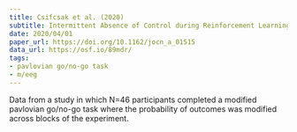 ```yaml
---
title: Csifcsak et al. (2020)
subtitle: Intermittent Absence of Control during Reinforcement Learning Interferes with Pavlovian Bias in Action Selection
date: 2020/04/01
paper_url: https://doi.org/10.1162/jocn_a_01515
data_url: https://osf.io/89mdr/
tags:
- pavlovian go/no-go task
- m/eeg
---
```


Data from a study in which N=46 participants completed a modified pavlovian go/no-go task where the probability of outcomes was modified across blocks of the experiment.
